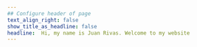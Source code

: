 ```yaml
---
## Configure header of page
text_align_right: false
show_title_as_headline: false
headline:  Hi, my name is Juan Rivas. Welcome to my website
---
```

